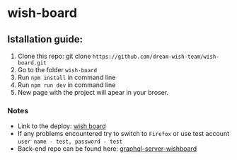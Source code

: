 # wish-board

## Istallation guide:
1. Clone this repo: git clone `https://github.com/dream-wish-team/wish-board.git`
2. Go to the folder `wish-board`
3. Run `npm install` in command line 
4. Run `npm run dev` in command line
5. New page with the project will apear in your broser.

### Notes
- Link to the deploy: [wish board](https://rsclone.ru/)
- If any problems encountered try to switch to `Firefox` or use test account `user name - test, password - test`
- Back-end repo can be found here: [graphql-server-wishboard](https://github.com/dream-wish-team/graphql-server-wishboard)
